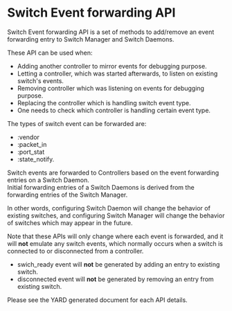 # Switch Event forwarding API

Switch Event forwarding API is a 
set of methods to add/remove an event forwarding entry to 
Switch Manager and Switch Daemons.

These API can be used when: 
* Adding another controller to mirror events for debugging purpose.
* Letting a controller, which was started afterwards, to listen on existing switch's events.
* Removing controller which was listening on events for debugging purpose.
* Replacing the controller which is handling switch event type.
* One needs to check which controller is handling certain event type.

The types of switch event can be forwarded are: 
* :vendor
* :packet_in
* :port_stat
* :state_notify.

Switch events are forwarded to Controllers based on the 
event forwarding entries on a Switch Daemon.  
Initial forwarding entries of a Switch Daemons is derived from the 
forwarding entries of the Switch Manager.  

In other words, configuring Switch Daemon will change the behavior of 
existing switches, and configuring Switch Manager will change the behavior 
of switches which may appear in the future.

Note that these APIs will only change where each event is forwarded, 
and it will **not** emulate any switch events, which normally occurs when a 
switch is connected to or disconnected from a controller.
* swich_ready event will **not** be generated by adding an entry to existing switch.
* disconnected event will **not** be generated by removing an entry from existing switch.

Please see the YARD generated document for each API details.

